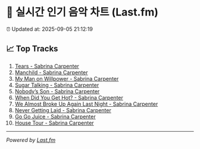 # 🎵 실시간 인기 음악 차트 (Last.fm)

⏰ Updated at: 2025-09-05 21:12:19

## 📈 Top Tracks

1. [Tears - Sabrina Carpenter](https://www.last.fm/music/Sabrina+Carpenter/_/Tears)
2. [Manchild - Sabrina Carpenter](https://www.last.fm/music/Sabrina+Carpenter/_/Manchild)
3. [My Man on Willpower - Sabrina Carpenter](https://www.last.fm/music/Sabrina+Carpenter/_/My+Man+on+Willpower)
4. [Sugar Talking - Sabrina Carpenter](https://www.last.fm/music/Sabrina+Carpenter/_/Sugar+Talking)
5. [Nobody’s Son - Sabrina Carpenter](https://www.last.fm/music/Sabrina+Carpenter/_/Nobody%E2%80%99s+Son)
6. [When Did You Get Hot? - Sabrina Carpenter](https://www.last.fm/music/Sabrina+Carpenter/_/When+Did+You+Get+Hot%3F)
7. [We Almost Broke Up Again Last Night - Sabrina Carpenter](https://www.last.fm/music/Sabrina+Carpenter/_/We+Almost+Broke+Up+Again+Last+Night)
8. [Never Getting Laid - Sabrina Carpenter](https://www.last.fm/music/Sabrina+Carpenter/_/Never+Getting+Laid)
9. [Go Go Juice - Sabrina Carpenter](https://www.last.fm/music/Sabrina+Carpenter/_/Go+Go+Juice)
10. [House Tour - Sabrina Carpenter](https://www.last.fm/music/Sabrina+Carpenter/_/House+Tour)

---
*Powered by [Last.fm](https://www.last.fm)*
